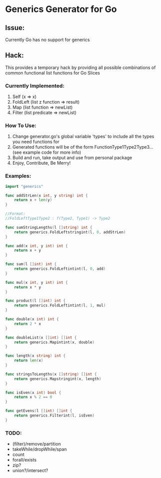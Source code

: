 # Generics Generator for Go

## Issue:

Currently Go has no support for generics

## Hack:

This provides a temporary hack by providing all possible combinations of common functional list functions for Go Slices

### Currently Implemented:
1. Self (x => x)
2. FoldLeft (list z function => result)
3. Map (list function => newList)
4. Filter (list predicate => newList)

### How To Use:
1. Change generator.go's global variable 'types' to include all the types you need functions for
2. Generated functions will be of the form FunctionType1Type2Type3... (see example code for more info)
2. Build and run, take output and use from personal package
3. Enjoy, Contribute, Be Merry!

### Examples:

```go
import "generics"

func addStrLen(x int, y string) int {
    return x + len(y)
}

//Format:
//FoldLeftType1Type2 : f(Type2, Type1) -> Type2

func sumStringLengths(l []string) int {
	return generics.FoldLeftstringint(l, 0, addStrLen)
}

func add(x int, y int) int {
	return x + y
}

func sum(l []int) int {
	return generics.FoldLeftintint(l, 0, add)
}

func mul(x int, y int) int {
	return x * y
}

func product(l []int) int {
	return generics.FoldLeftintint(l, 1, mul)
}

func double(x int) int {
	return 2 * x
}

func doubleList(x []int) []int {
	return generics.Mapintint(x, double)
}

func length(x string) int {
	return len(x)
}

func stringsToLengths(x []string) []int {
	return generics.Mapstringint(x, length)
}

func isEven(x int) bool {
	return x % 2 == 0
}

func getEvens(l []int) []int {
	return generics.Filterint(l, isEven)
}
```

### TODO:
 + (filter)/remove/partition
 + takeWhile/dropWhile/span
 + count
 + forall/exists
 + zip?
 + union?/intersect?
